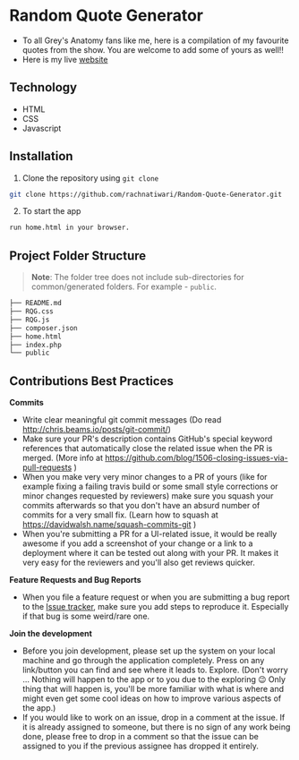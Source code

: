 

# Random Quote Generator

- To all Grey's Anatomy fans like me, here is a compilation of my favourite quotes from the show. You are welcome to add some of yours as well!! 
- Here is my live [website](https://greysanatomyquotes.herokuapp.com/)

## Technology

- HTML
- CSS
- Javascript

## Installation

1. Clone the repository using `git clone` 
```bash
git clone https://github.com/rachnatiwari/Random-Quote-Generator.git
```


<!-- 2. Create `.env` file as per the sample `EXAMPLE.env` file in the root of your project.
- The username and password are the credentials for smtp gmail Api twillio sms api.

*Lines beginning with '#' are comments and are not required in `.env` -->

2. To start the app
```bash
run home.html in your browser.
```

## Project Folder Structure

> **Note**: The folder tree does not include sub-directories for common/generated folders. For example - `public`.

```bash
├── README.md
├── RQG.css
├── RQG.js
├── composer.json
├── home.html
├── index.php
└── public
```

## Contributions Best Practices

**Commits**

- Write clear meaningful git commit messages (Do read http://chris.beams.io/posts/git-commit/)
- Make sure your PR's description contains GitHub's special keyword references that automatically close the related issue when the PR is merged. (More info at https://github.com/blog/1506-closing-issues-via-pull-requests )
- When you make very very minor changes to a PR of yours (like for example fixing a failing travis build or some small style corrections or minor changes requested by reviewers) make sure you squash your commits afterwards so that you don't have an absurd number of commits for a very small fix. (Learn how to squash at https://davidwalsh.name/squash-commits-git )
- When you're submitting a PR for a UI-related issue, it would be really awesome if you add a screenshot of your change or a link to a deployment where it can be tested out along with your PR. It makes it very easy for the reviewers and you'll also get reviews quicker.

**Feature Requests and Bug Reports**

- When you file a feature request or when you are submitting a bug report to the [Issue tracker](https://github.com/rachnatiwari/Random-Quote-Generator/issues), make sure you add steps to reproduce it. Especially if that bug is some weird/rare one.

**Join the development**

- Before you join development, please set up the system on your local machine and go through the application completely. Press on any link/button you can find and see where it leads to. Explore. (Don't worry ... Nothing will happen to the app or to you due to the exploring :wink: Only thing that will happen is, you'll be more familiar with what is where and might even get some cool ideas on how to improve various aspects of the app.)
- If you would like to work on an issue, drop in a comment at the issue. If it is already assigned to someone, but there is no sign of any work being done, please free to drop in a comment so that the issue can be assigned to you if the previous assignee has dropped it entirely.

